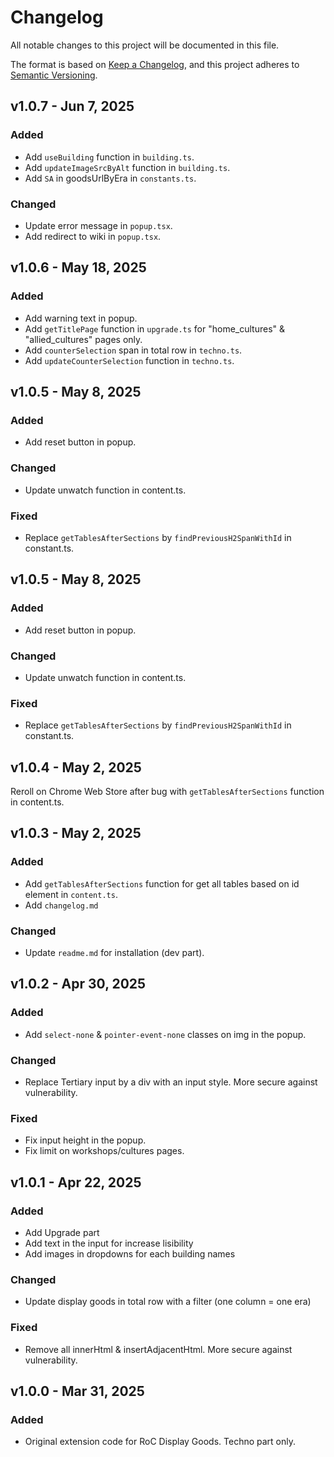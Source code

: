 # Changelog

All notable changes to this project will be documented in this file.

The format is based on [Keep a Changelog](https://keepachangelog.com/en/1.0.0/),
and this project adheres to [Semantic Versioning](https://semver.org/spec/v2.0.0.html).

## v1.0.7 - Jun 7, 2025

### Added

- Add `useBuilding` function in `building.ts`.
- Add `updateImageSrcByAlt` function in `building.ts`.
- Add `SA` in goodsUrlByEra in `constants.ts`.

### Changed

- Update error message in `popup.tsx`.
- Add redirect to wiki in `popup.tsx`.

## v1.0.6 - May 18, 2025

### Added

- Add warning text in popup.
- Add `getTitlePage` function in `upgrade.ts` for "home_cultures" & "allied_cultures" pages only.
- Add `counterSelection` span in total row in `techno.ts`.
- Add `updateCounterSelection` function in `techno.ts`.

## v1.0.5 - May 8, 2025

### Added

- Add reset button in popup.

### Changed

- Update unwatch function in content.ts.

### Fixed

- Replace `getTablesAfterSections` by `findPreviousH2SpanWithId` in constant.ts.

## v1.0.5 - May 8, 2025

### Added

- Add reset button in popup.

### Changed

- Update unwatch function in content.ts.

### Fixed

- Replace `getTablesAfterSections` by `findPreviousH2SpanWithId` in constant.ts.

## v1.0.4 - May 2, 2025

Reroll on Chrome Web Store after bug with `getTablesAfterSections` function in content.ts.

## v1.0.3 - May 2, 2025

### Added

- Add `getTablesAfterSections` function for get all tables based on id element in `content.ts`.
- Add `changelog.md`

### Changed

- Update `readme.md` for installation (dev part).

## v1.0.2 - Apr 30, 2025

### Added

- Add `select-none` & `pointer-event-none` classes on img in the popup.

### Changed

- Replace Tertiary input by a div with an input style. More secure against vulnerability.

### Fixed

- Fix input height in the popup.
- Fix limit on workshops/cultures pages.

## v1.0.1 - Apr 22, 2025

### Added

- Add Upgrade part
- Add text in the input for increase lisibility
- Add images in dropdowns for each building names

### Changed

- Update display goods in total row with a filter (one column = one era)

### Fixed

- Remove all innerHtml & insertAdjacentHtml. More secure against vulnerability.

## v1.0.0 - Mar 31, 2025

### Added

- Original extension code for RoC Display Goods. Techno part only.

